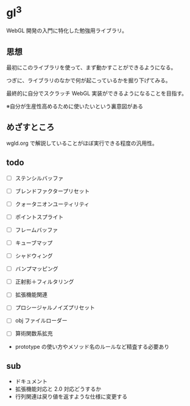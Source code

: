 # gl<sup>3</sup>

WebGL 開発の入門に特化した勉強用ライブラリ。


## 思想

最初にこのライブラリを使って、まず動かすことができるようになる。

つぎに、ライブラリのなかで何が起こっているかを掘り下げてみる。

最終的に自分でスクラッチ WebGL 実装ができるようになることを目指す。

※自分が生産性高めるために使いたいという裏意図がある

## めざすところ

wgld.org で解説していることがほぼ実行できる程度の汎用性。


## todo

* [ ] ステンシルバッファ
* [ ] ブレンドファクタープリセット
* [ ] クォータニオンユーティリティ
* [ ] ポイントスプライト
* [ ] フレームバッファ
* [ ] キューブマップ
* [ ] シャドウィング
* [ ] バンプマッピング
* [ ] 正射影＋フィルタリング
* [ ] 拡張機能関連
* [ ] プロシージャルノイズプリセット
* [ ] obj ファイルローダー
* [ ] 算術関数系拡充


* prototype の使い方やメソッド名のルールなど精査する必要あり




## sub

* ドキュメント
* 拡張機能対応と 2.0 対応どうするか
* 行列関連は戻り値を返すような仕様に変更する

